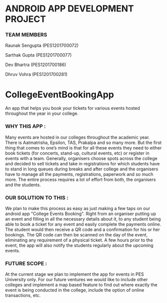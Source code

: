 # ANDROID APP DEVELOPMENT PROJECT

### TEAM MEMBERS

Raunak Sengupta (PES1201700072)

Sarthak Gupta (PES1201700077)

Dev Bhartra (PES1201700186)

Dhruv Vohra (PES1201700281)


# CollegeEventBookingApp
An app that helps you book your tickets for various events hosted throughout the year in your college.


### WHY THIS APP :

Many events are hosted in our colleges throughout the academic year. There is Aatmatrisha, Epsilon, TAS, Prakalpa and so many more. But the first thing that comes to one’s mind is that for all these events they need to either book tickets (for concerts, stand-up, cultural events, etc) or register in events with a team. Generally, organisers choose spots across the college and decided to sell tickets and take in registrations for which students have to stand in long queues during breaks and after college and the organisers have to manage all the payments, registrations, paperwork and so much more. The entire process requires a lot of effort from both, the organisers and the students.

### OUR SOLUTION TO THIS :

We plan to make this process as easy as just making a few taps on our android app "College Events Booking". Right from an organiser putting up an event and filling in all the necessary details about it, to any student being able to book a ticket for any event and easily complete the payments online. The student would then receive a QR code and a confirmation for his or her bookings. The QR code can then be scanned on the day of the event, eliminating any requirement of a physical ticket. A few hours prior to the event, the app will also notify the students regularly about the upcoming events.

### FUTURE SCOPE :

At the current stage we plan to implement the app for events in PES University only. For our future ventures we would like to include other colleges and implement a map based feature to find out where exactly the event is being conducted in the college, include the option of online transactions, etc.
